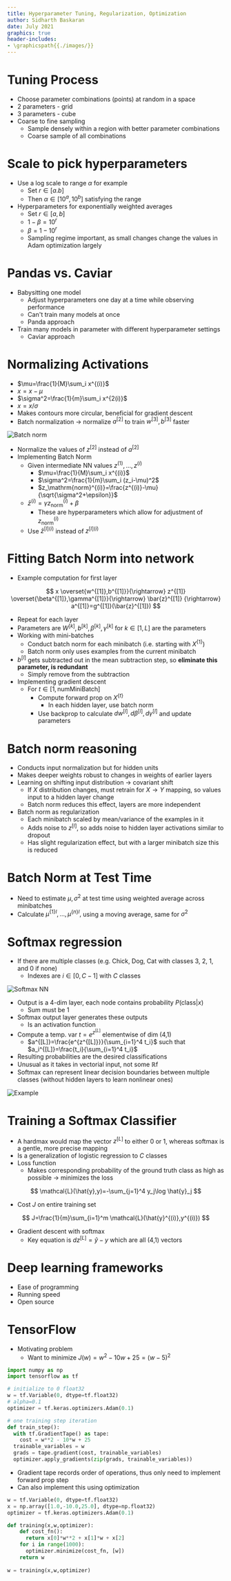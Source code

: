```yaml
---
title: Hyperparameter Tuning, Regularization, Optimization
author: Sidharth Baskaran
date: July 2021
graphics: true
header-includes:
- \graphicspath{{./images/}}
---
```


# Tuning Process

- Choose parameter combinations (points) at random in a space
- 2 parameters - grid
- 3 parameters - cube
- Coarse to fine sampling
  - Sample densely within a region with better parameter combinations
  - Coarse sample of all combinations

# Scale to pick hyperparameters

- Use a log scale to range $\alpha$ for example
  - Set $r\in [a.b]$
  - Then $\alpha\in [10^a,10^b]$ satisfying the range
- Hyperparameters for exponentially weighted averages
  - Set $r\in [a,b]$
  - $1-\beta=10^r$
  - $\beta=1-10^r$
  - Sampling regime important, as small changes change the values in Adam optimization largely

# Pandas vs. Caviar

- Babysitting one model
  - Adjust hyperparameters one day at a time while observing performance
  - Can't train many models at once
  - Panda approach
- Train many models in parameter with different hyperparameter settings
  - Caviar approach

# Normalizing Activations

- $\mu=\frac{1}{M}\sum_i x^{(i)}$
- $x=x-\mu$
- $\sigma^2=\frac{1}{m}\sum_i x^{2(i)}$
- $x=x/\sigma$
- Makes contours more circular, beneficial for gradient descent
- Batch normalization $\rightarrow$ normalize $a^{[2]}$ to train $w^{[3]},b^{[3]}$ faster

![Batch norm](../images/1627999283678.png)  

- Normalize the values of $z^{[2]}$ instead of $a^{[2]}$
- Implementing Batch Norm
  - Given intermediate NN values $z^{(1)},\ldots,z^{(i)}$
    - $\mu=\frac{1}{M}\sum_i x^{(i)}$
    - $\sigma^2=\frac{1}{m}\sum_i (z_i-\mu)^2$
    - $z_\mathrm{norm}^{(i)}=\frac{z^{(i)}-\mu}{\sqrt{\sigma^2+\epsilon}}$
  - $\bar{z}^{(i)}=\gamma z_\mathrm{norm}^{(i)} + \beta$
    - These are hyperparameters which allow for adjustment of $z_\mathrm{norm}^{(i)}$
  - Use $\bar{z}^{[l](i)}$ instead of ${z}^{[l](i)}$

# Fitting Batch Norm into network

- Example computation for first layer

$$
x \overset{w^{[1]},b^{[1]}}{\rightarrow} z^{[1]} \overset{\beta^{[1]},\gamma^{[1]}}{\rightarrow} \bar{z}^{[1]} {\rightarrow} a^{[1]}=g^{[1]}(\bar{z}^{[1]})
$$

- Repeat for each layer
- Parameters are $W^{[k]},b^{[k]},\beta^{[k]},\gamma^{[k]}$ for $k\in [1,L]$ are the parameters
- Working with mini-batches
  - Conduct batch norm for each minibatch (i.e. starting with $X^{\{1\}}$)
  - Batch norm only uses examples from the current minibatch
- $b^{[l]}$ gets subtracted out in the mean subtraction step, so **eliminate this parameter, is redundant**
  - Simply remove from the subtraction
- Implementing gradient descent
  - For $t\in [1,\mathrm{numMiniBatch}]$
    - Compute forward prop on $X^{\{t\}}$
      - In each hidden layer, use batch norm
    - Use backprop to calculate $dw^{[l]},d\beta^{[l]},d\gamma^{[l]}$ and update parameters

# Batch norm reasoning

- Conducts input normalization but for hidden units
- Makes deeper weights robust to changes in weights of earlier layers
- Learning on shifting input distribution $\rightarrow$ covariant shift
  - If $X$ distribution changes, must retrain for $X\rightarrow Y$ mapping, so values input to a hidden layer change
  - Batch norm reduces this effect, layers are more independent
- Batch norm as regularization
  - Each minibatch scaled by mean/variance of the examples in it
  - Adds noise to $z^{[l]}$, so adds noise to hidden layer activations similar to dropout
  - Has slight regularization effect, but with a larger minibatch size this is reduced

# Batch Norm at Test Time

- Need to estimate $\mu,\sigma^2$ at test time using weighted average across minibatches
- Calculate $\mu^{\{1\}{l}},\ldots,\mu^{\{n\}{l}},$ using a moving average, same for $\sigma^2$

# Softmax regression

- If there are multiple classes (e.g. Chick, Dog, Cat with classes 3, 2, 1, and 0 if none)
  - Indexes are $i\in [0,C-1]$ with $C$ classes

![Softmax NN](../images/1628055090292.png)  

- Output is a 4-dim layer, each node contains probability $P(\mathrm{class}|x)$
  - Sum must be 1
- Softmax output layer generates these outputs
  - Is an activation function
- Compute a temp. var $t=e^{z^{[L]}}$ elementwise of dim (4,1)
  - $a^{[L]}=\frac{e^{z^{[L]}}}{\sum_{i=1}^4 t_i}$ such that $a_i^{[L]}=\frac{t_i}{\sum_{i=1}^4 t_i}$
- Resulting probabilities are the desired classifications
- Unusual as it takes in vectorial input, not some $\mathbb{R}$f
- Softmax can represent linear decision boundaries between multiple classes (without hidden layers to learn nonlinear ones)

![Example](../images/1628056050584.png)  

# Training a Softmax Classifier

- A hardmax would map the vector $z^{[L]}$ to either 0 or 1, whereas softmax is a gentle, more precise mapping
- Is a generalization of logistic regression to $C$ classes
- Loss function
  - Makes corresponding probability of the ground truth class as high as possible $\rightarrow$ minimizes the loss

$$
\mathcal{L}(\hat{y},y)=-\sum_{j=1}^4 y_j\log \hat{y}_j
$$

- Cost $J$ on entire training set

$$
J=\frac{1}{m}\sum_{i=1}^m \mathcal{L}(\hat{y}^{(i)},y^{(i)})
$$

- Gradient descent with softmax
  - Key equation is $dz^{[L]}=\hat{y}-y$ which are all (4,1) vectors

# Deep learning frameworks

- Ease of programming
- Running speed
- Open source

# TensorFlow

- Motivating problem
  - Want to minimize $J(w)=w^2-10w+25=(w-5)^2$

```python
import numpy as np
import tensorflow as tf

# initialize to 0 float32
w = tf.Variable(0, dtype=tf.float32) 
# alpha=0.1
optimizer = tf.keras.optimizers.Adam(0.1)

# one training step iteration
def train_step():
  with tf.GradientTape() as tape:
    cost = w**2 - 10*w + 25
  trainable_variables = w
  grads = tape.gradient(cost, trainable_variables)
  optimizer.apply_gradients(zip(grads, trainable_variables))
```

- Gradient tape records order of operations, thus only need to implement forward prop step
- Can also implement this using optimization

```python
w = tf.Variable(0, dtype=tf.float32) 
x = np.array([1.0,-10.0,25.0], dtype=np.float32)
optimizer = tf.keras.optimizers.Adam(0.1)

def training(x,w,optimizer):
    def cost_fn():
      return x[0]*w**2 + x[1]*w + x[2]
    for i in range(1000):
      optimizer.minimize(cost_fn, [w])
    return w
  
w = training(x,w,optimizer)
```
